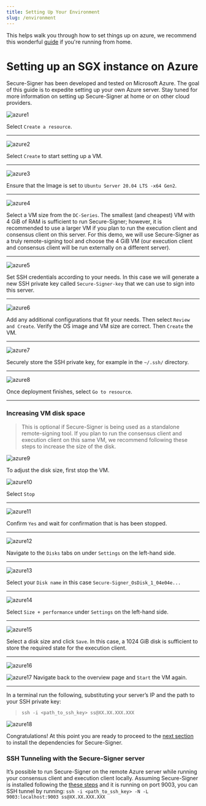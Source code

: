 ```yaml
---
title: Setting Up Your Environment
slug: /environment
---
```


This helps walk you through how to set things up on azure, we recommend this wonderful [guide](https://mirror.xyz/ladislaus.eth/joTqwZ1sBLxlJayV4pIYxCkwl4RWheM_xipU_OCp9MM) if you're running from home.

# Setting up an SGX instance on Azure

Secure-Signer has been developed and tested on Microsoft Azure. The goal of this guide is to expedite setting up your own Azure server. Stay tuned for more information on setting up Secure-Signer at home or on other cloud providers.

![azure1](/img/azure_1.png)

Select `Create a resource`.

---

![azure2](/img/azure_2.png)

Select `Create` to start setting up a VM.

---

![azure3](/img/azure_3.png)

Ensure that the Image is set to `Ubuntu Server 20.04 LTS -x64 Gen2`.

---

![azure4](/img/azure_4.png)

Select a VM size from the `DC-Series`. The smallest (and cheapest) VM with 4 GiB of RAM is sufficient to run Secure-Signer; however, it is recommended to use a larger VM if you plan to run the execution client and consensus client on this server. For this demo, we will use Secure-Signer as a truly remote-signing tool and choose the 4 GiB VM (our execution client and consensus client will be run externally on a different server).

---

![azure5](/img/azure_5.png)

Set SSH credentials according to your needs. In this case we will generate a new SSH private key called `Secure-Signer-key` that we can use to sign into this server.

---

![azure6](/img/azure_6.png)

Add any additional configurations that fit your needs. Then select `Review and Create`. Verify the OS image and VM size are correct. Then `Create` the VM.

---

![azure7](/img/azure_7.png)

Securely store the SSH private key, for example in the `~/.ssh/` directory.

---

![azure8](/img/azure_8.png)

Once deployment finishes, select `Go to resource`.

---

### Increasing VM disk space

> This is optional if Secure-Signer is being used as a standalone remote-signing tool. If you plan to run the consensus client and execution client on this same VM, we recommend following these steps to increase the size of the disk.

![azure9](/img/azure_9.png)

To adjust the disk size, first stop the VM.

![azure10](/img/azure_10.png)

Select `Stop`

---

![azure11](/img/azure_11.png)

Confirm `Yes` and wait for confirmation that is has been stopped.

---

![azure12](/img/azure_12.png)

Navigate to the `Disks` tabs on under `Settings` on the left-hand side.

---

![azure13](/img/azure_13.png)

Select your `Disk name` in this case `Secure-Signer_OsDisk_1_04e04e...`

---

![azure14](/img/azure_14.png)

Select `Size + performance` under `Settings` on the left-hand side.

---

![azure15](/img/azure_15.png)

Select a disk size and click `Save`. In this case, a 1024 GiB disk is sufficient to store the required state for the execution client.

---

![azure16](/img/azure_16.png)

![azure17](/img/azure_17.png)
Navigate back to the overview page and `Start` the VM again.

---

In a terminal run the following, substituting your server’s IP and the path to your SSH private key:

> `ssh -i <path_to_ssh_key> ss@XX.XX.XXX.XXX`

![azure18](/img/azure_18.png)

Congratulations! At this point you are ready to proceed to the [next section](../installation) to install the dependencies for Secure-Signer.

### SSH Tunneling with the Secure-Signer server

It’s possible to run Secure-Signer on the remote Azure server while running your consensus client and execution client locally. Assuming Secure-Signer is installed following the [these steps](install-prereqs) and it is running on port 9003, you can SSH tunnel by running:
`ssh -i <path_to_ssh_key> -N -L 9003:localhost:9003 ss@XX.XX.XXX.XXX`
